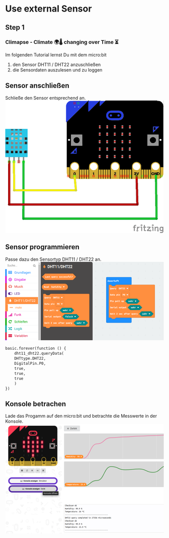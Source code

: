 # Use external Sensor

## Step 1

### Climapse - Climate 🌍🌡️ changing over Time  ⏳️

Im folgenden Tutorial lernst Du mit dem micro:bit 
1. den Sensor DHT11 / DHT22 anzuschließen
2. die Sensordaten auszulesen und zu loggen

## Sensor anschließen

Schließe den Sensor entsprechend an.
 ![Schaltplan DHT11 Sensor](https://github.com/gitalm/-climpase----use-external-sensor/blob/1c7c2f3f9a9f0654863a05f6e469756aa9c7219d/DHT11_Steckplatine.png?raw=true)

## Sensor programmieren

Passe dazu den Sensortyp DHT11 / DHT22 an.
 ![Block hinzufügen](https://github.com/gitalm/-climpase----use-external-sensor/blob/master/2022-01-30_17-15.png?raw=true)

```blocks
basic.forever(function () {
    dht11_dht22.queryData(
    DHTtype.DHT22,
    DigitalPin.P0,
    true,
    true,
    true
    )
})
```

## Konsole betrachen

Lade das Progamm auf den micro:bit und betrachte die Messwerte in der Konsole.
 ![Konsole des micro:bit](https://github.com/gitalm/-climpase----use-external-sensor/blob/master/2022-01-30_17-17.png?raw=true)